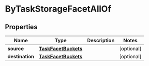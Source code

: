 

# ByTaskStorageFacetAllOf

## Properties

Name | Type | Description | Notes
------------ | ------------- | ------------- | -------------
**source** | [**TaskFacetBuckets**](TaskFacetBuckets.md) |  |  [optional]
**destination** | [**TaskFacetBuckets**](TaskFacetBuckets.md) |  |  [optional]



